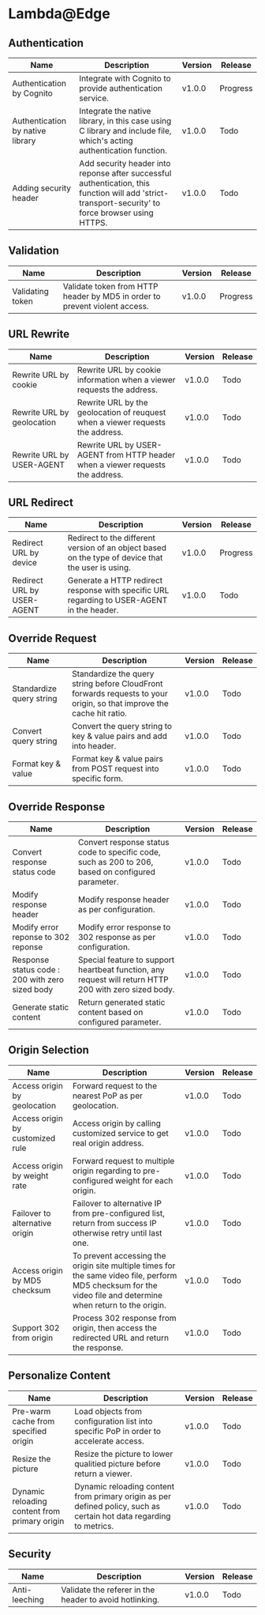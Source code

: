 # Lambda@Edge

## Authentication
|    **Name**   | **Description**    | **Version**    |**Release**    |
|------------------|--------------------|----------------|----------------|
| Authentication by Cognito | Integrate with Cognito to provide authentication service. | v1.0.0 | Progress |
| Authentication by native library | Integrate the native library, in this case using C library and include file, which's acting authentication function. | v1.0.0 | Todo |
| Adding security header | Add security header into reponse after successful authentication, this function will add 'strict-transport-security' to force browser using HTTPS. | v1.0.0 | Todo |


## Validation
|    **Name**   | **Description**    | **Version**    |**Release**    |
|------------------|--------------------|----------------|----------------|
| Validating token | Validate token from HTTP header by MD5 in order to prevent violent access. | v1.0.0 | Progress |

## URL Rewrite
|    **Name**   | **Description**    | **Version**    |**Release**    |
|------------------|--------------------|----------------|----------------|
| Rewrite URL by cookie | Rewrite URL by cookie information when a viewer requests the address. | v1.0.0 | Todo |
| Rewrite URL by geolocation | Rewrite URL by the geolocation of reuquest when a viewer requests the address. | v1.0.0 | Todo |
| Rewrite URL by USER-AGENT |  Rewrite URL by USER-AGENT from HTTP header when a viewer requests the address. | v1.0.0 | Todo |

## URL Redirect
|    **Name**   | **Description**    | **Version**    |**Release**    |
|------------------|--------------------|----------------|----------------|
| Redirect URL by device | Redirect to the different version of an object based on the type of device that the user is using. | v1.0.0 | Progress |
| Redirect URL by USER-AGENT | Generate a HTTP redirect response with specific URL regarding to USER-AGENT in the header. | v1.0.0 | Todo |



## Override Request
|    **Name**   | **Description**    | **Version**    |**Release**    |
|------------------|--------------------|----------------|----------------|
| Standardize query string | Standardize the query string before CloudFront forwards requests to your origin, so that improve the cache hit ratio. | v1.0.0 | Todo |
| Convert query string | Convert the query string to key & value pairs and add into header. | v1.0.0 | Todo |
| Format key & value | Format key & value pairs from POST request into specific form. | v1.0.0 | Todo |

## Override Response
|    **Name**   | **Description**    | **Version**    |**Release**    |
|------------------|--------------------|----------------|----------------|
| Convert response status code  | Convert response status code to specific code, such as 200 to 206, based on configured parameter. | v1.0.0 | Todo |
| Modify response header | Modify response header as per configuration. | v1.0.0 | Todo |
| Modify error reponse to 302 reponse | Modify error response to 302 response as per configuration. | v1.0.0 | Todo |
| Response status code : 200 with zero sized body  | Special feature to support heartbeat function, any request will return HTTP 200 with zero sized body. | v1.0.0 | Todo |
| Generate static content  | Return generated static content based on configured parameter. | v1.0.0 | Todo |

## Origin Selection
|    **Name**   | **Description**    | **Version**    |**Release**    |
|------------------|--------------------|----------------|----------------|
| Access origin by geolocation | Forward request to the nearest PoP as per geolocation. | v1.0.0 | Todo |
| Access origin by customized rule | Access origin by calling customized service to get real origin address. | v1.0.0 | Todo |
| Access origin by weight rate | Forward request to multiple origin regarding to pre-configured weight for each origin. | v1.0.0 | Todo |
| Failover to alternative origin | Failover to alternative IP from pre-configured list, return from success IP otherwise retry until last one. | v1.0.0 | Todo |
| Access origin by MD5 checksum | To prevent accessing the origin site multiple times for the same video file, perform MD5 checksum for the video file and determine when return to the origin. | v1.0.0 | Todo |
| Support 302 from origin | Process 302 response from origin, then access the redirected URL and return the response. | v1.0.0 | Todo |



## Personalize Content
|    **Name**   | **Description**    | **Version**    |**Release**    |
|------------------|--------------------|----------------|----------------|
| Pre-warm cache from specified origin | Load objects from configuration list into specific PoP in order to accelerate access. | v1.0.0 | Todo |
| Resize the picture | Resize the picture to lower qualitied picture before return a viewer. | v1.0.0 | Todo |
| Dynamic reloading content from primary origin | Dynamic reloading content from primary origin as per defined policy, such as certain hot data regarding to metrics. | v1.0.0 | Todo |


## Security
|    **Name**   | **Description**    | **Version**    |**Release**    |
|------------------|--------------------|----------------|----------------|
| Anti-leeching | Validate the referer in the header to avoid hotlinking. | v1.0.0 | Todo |